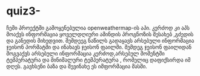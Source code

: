 # quiz3- 
ჩემი პროექტში გამოყენებულია openweathermap-ის აპი. 
კერძოდ კი აპს მოაქვს ინფორმაცია ყოველდღიური ამინდის პროგნოზის შესახებ ,გძედის და განედის მიხედვით.
შემდეეგ ნაწილს გადაყავს არსებული ინფორმაცია ჯეისონ პორმატში და ინახავს ჯეისონ ფაილში.
შემდეგ ჯეისონ ფაილიდან მოგვაქვს არსებული ინფორმაცია კერძოდ,არსებულ მომენტში ტემპერატურა და მინიმალური ტემპერატურა , რომელიც დაფიქსირდა იმ დღეს.
გავხსენი ბაზა და შევინახე ეს იმფორმაცია მასში.
